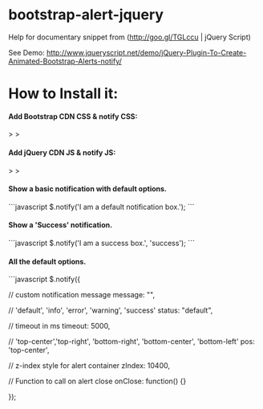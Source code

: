 # bootstrap-alert-jquery
Help for documentary snippet from (http://goo.gl/TGLccu | jQuery Script)

See Demo:
http://www.jqueryscript.net/demo/jQuery-Plugin-To-Create-Animated-Bootstrap-Alerts-notify/

# How to Install it:
<h4>Add Bootstrap CDN CSS & notify CSS:</h4>
> <link rel="stylesheet" href="http://netdna.bootstrapcdn.com/bootstrap/3.3.1/css/bootstrap.min.css">
> <link href="notify.css" rel="stylesheet">

<h4>Add jQuery CDN JS & notify JS:</h4>
> <script src="//code.jquery.com/jquery-1.11.1.min.js"></script>
> <script src="notify.js"></script>

<h4>Show a basic notification with default options.</h4>
```javascript
$.notify('I am a default notification box.');</code>
```

<h4>Show a 'Success' notification.</h4>
```javascript
$.notify('I am a success box.', 'success');
```

<h4>All the default options.</h4>
```javascript
$.notify({
 
// custom notification message
message: "",
 
// 'default', 'info', 'error', 'warning', 'success'
status: "default",
 
// timeout in ms
timeout: 5000,
 
// 'top-center','top-right', 'bottom-right', 'bottom-center', 'bottom-left'
pos: 'top-center',
 
// z-index style for alert container
zIndex: 10400,
 
// Function to call on alert close
onClose: function() {}
 
});
```
